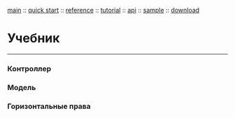 [main](/) ::
[quick start](/docs/start.html) ::
[reference](/docs/reference.html) ::
[tutorial](/docs/tutorial.html) ::
[api](/docs/api.html) ::
[sample](/sample) ::
[download](https://github.com/kshamiev/sungora)

# Учебник
***

### Контроллер

### Модель

### Горизонтальные права


